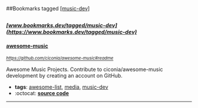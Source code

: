 ##Bookmarks tagged [[music-dev]](https://www.bookmarks.dev?q=[music-dev])

_<sup><sup>[www.bookmarks.dev/tagged/music-dev](https://www.bookmarks.dev/tagged/music-dev)</sup></sup>_
---
#### [awesome-music](https://github.com/ciconia/awesome-music#readme)
_<sup>https://github.com/ciconia/awesome-music#readme</sup>_

Awesome Music Projects. Contribute to ciconia/awesome-music development by creating an account on GitHub.
* **tags**: [awesome-list](../tagged/awesome-list.md), [media](../tagged/media.md), [music-dev](../tagged/music-dev.md)
* :octocat: **[source code](https://github.com/ciconia/awesome-music#readme)**
---
